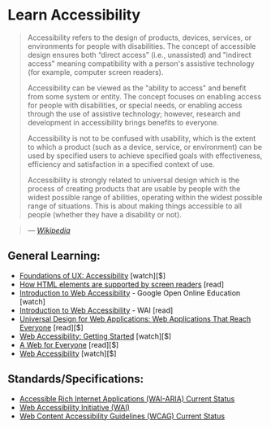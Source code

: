 # Learn Accessibility

> Accessibility refers to the design of products, devices, services, or environments for people with disabilities. The concept of accessible design ensures both “direct access” (i.e., unassisted) and "indirect access" meaning compatibility with a person's assistive technology (for example, computer screen readers).
>
>Accessibility can be viewed as the "ability to access" and benefit from some system or entity. The concept focuses on enabling access for people with disabilities, or special needs, or enabling access through the use of assistive technology; however, research and development in accessibility brings benefits to everyone.
>
>Accessibility is not to be confused with usability, which is the extent to which a product (such as a device, service, or environment) can be used by specified users to achieve specified goals with effectiveness, efficiency and satisfaction in a specified context of use.
>
>Accessibility is strongly related to universal design which is the process of creating products that are usable by people with the widest possible range of abilities, operating within the widest possible range of situations. This is about making things accessible to all people (whether they have a disability or not).

><cite>&#8212; [Wikipedia](https://en.wikipedia.org/wiki/Accessibility)</cite>

## General Learning:

- [Foundations of UX: Accessibility](http://www.lynda.com/Accessibility-tutorials/Foundations-UX-Accessibility/435008-2.html) [watch][$]
- [How HTML elements are supported by screen readers](http://thepaciellogroup.github.io/AT-browser-tests/?utm_source=html5weekly&utm_medium=email) [read]
- [Introduction to Web Accessibility](https://webaccessibility.withgoogle.com/course) - Google Open Online Education [watch]
- [Introduction to Web Accessibility](https://www.w3.org/WAI/intro/accessibility.php) - WAI [read]
- [Universal Design for Web Applications: Web Applications That Reach Everyone](http://www.amazon.com/Universal-Design-Web-Applications-Everyone/dp/0596518730/ref=sr_1_1) [read][$]
- [Web Accessibility: Getting Started](http://www.pluralsight.com/courses/web-accessibility-getting-started) [watch][$]
- [A Web for Everyone](http://rosenfeldmedia.com/books/a-web-for-everyone/) [read][$]
- [Web Accessibility](https://frontendmasters.com/workshops/accessibility/) [watch][$]

## Standards/Specifications:

- [Accessible Rich Internet Applications (WAI-ARIA) Current Status](http://www.w3.org/standards/techs/aria#w3c_all)
- [Web Accessibility Initiative (WAI)](http://www.w3.org/WAI/)
- [Web Content Accessibility Guidelines (WCAG) Current Status](http://www.w3.org/standards/techs/wcag#w3c_all)

